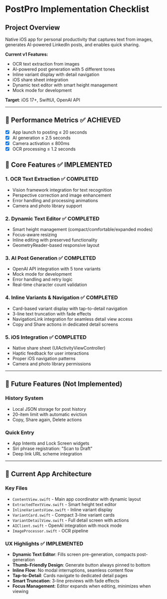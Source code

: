 # PostPro Implementation Checklist

## Project Overview

Native iOS app for personal productivity that captures text from images, generates AI-powered LinkedIn posts, and enables quick sharing.

**Current v1 Features:**

- OCR text extraction from images
- AI-powered post generation with 5 different tones
- Inline variant display with detail navigation
- iOS share sheet integration
- Dynamic text editor with smart height management
- Mock mode for development

**Target**: iOS 17+, SwiftUI, OpenAI API

---

## 🎯 Performance Metrics ✅ ACHIEVED

- [x] App launch to posting ≤ 20 seconds
- [x] AI generation ≤ 2.5 seconds
- [x] Camera activation ≤ 800ms
- [x] OCR processing ≤ 1.2 seconds

## 📱 Core Features ✅ IMPLEMENTED

### 1. OCR Text Extraction ✅ COMPLETED

- Vision framework integration for text recognition
- Perspective correction and image enhancement
- Error handling and processing animations
- Camera and photo library support

### 2. Dynamic Text Editor ✅ COMPLETED

- Smart height management (compact/comfortable/expanded modes)
- Focus-aware resizing
- Inline editing with preserved functionality
- GeometryReader-based responsive layout

### 3. AI Post Generation ✅ COMPLETED

- OpenAI API integration with 5 tone variants
- Mock mode for development
- Error handling and retry logic
- Real-time character count validation

### 4. Inline Variants & Navigation ✅ COMPLETED

- Card-based variant display with tap-to-detail navigation
- 3-line text truncation with fade effects
- NavigationLink integration for seamless detail view access
- Copy and Share actions in dedicated detail screens

### 5. iOS Integration ✅ COMPLETED

- Native share sheet (UIActivityViewController)
- Haptic feedback for user interactions
- Proper iOS navigation patterns
- Camera and photo library permissions

---

## 🚧 Future Features (Not Implemented)

### History System

- Local JSON storage for post history
- 20-item limit with automatic eviction
- Copy, Share again, Delete actions

### Quick Entry

- App Intents and Lock Screen widgets
- Siri phrase registration: "Scan to Draft"
- Deep link URL scheme integration

---

## 🎯 Current App Architecture

### Key Files

- `ContentView.swift` - Main app coordinator with dynamic layout
- `ExtractedTextView.swift` - Smart height text editor
- `InlineVariantsView.swift` - Inline variant display
- `VariantCard.swift` - Compact 3-line variant cards
- `VariantDetailView.swift` - Full detail screen with actions
- `AIClient.swift` - OpenAI integration with mock mode
- `ImageProcessor.swift` - OCR pipeline

### UX Highlights ✅ IMPLEMENTED

- **Dynamic Text Editor**: Fills screen pre-generation, compacts post-generation
- **Thumb-Friendly Design**: Generate button always pinned to bottom
- **Inline Flow**: No modal interruptions, seamless content flow
- **Tap-to-Detail**: Cards navigate to dedicated detail pages
- **Smart Truncation**: 3-line previews with fade effects
- **Focus Management**: Editor expands when editing, minimizes when viewing
